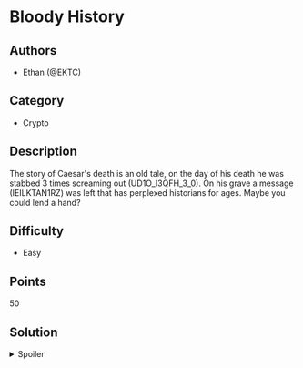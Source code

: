 # Bloody History

## Authors
- Ethan (@EKTC)

## Category
- Crypto

## Description
The story of Caesar's death is an old tale, on the day of his death he was stabbed 3 times screaming out (UD1O_I3QFH_3_0). On his grave a message (IEILKTAN1RZ) was left that has perplexed historians for ages. Maybe you could lend a hand?

## Difficulty
- Easy

## Points
50

## Solution
<details>
<summary>Spoiler</summary>

### Walkthrough
1. Recognise that you have to decode the first cipher text with a caesar cipher with offset of 3
2. With the decoded text recognise you have to use a rail fence cipher to decode the cipher text with the flag with 3 rails 0 offset

### Flag
`BEGINNER{IL1KETRAINZ}`
</details>
